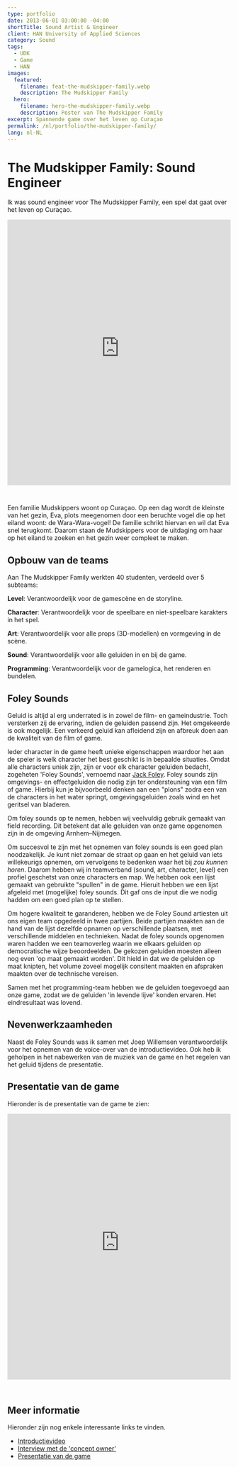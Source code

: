 ```yaml
---
type: portfolio
date: 2013-06-01 03:00:00 -04:00
shortTitle: Sound Artist & Engineer
client: HAN University of Applied Sciences
category: Sound
tags:
  - UDK
  - Game
  - HAN
images:
  featured:
    filename: feat-the-mudskipper-family.webp
    description: The Mudskipper Family
  hero:
    filename: hero-the-mudskipper-family.webp
    description: Poster van The Mudskipper Family
excerpt: Spannende game over het leven op Curaçao
permalink: /nl/portfolio/the-mudskipper-family/
lang: nl-NL
---
```


# The Mudskipper Family: Sound Engineer

<style>.big-hero.hasimage { background-position: left top, top center !important; }</style>

Ik was sound engineer voor The Mudskipper Family, een spel dat gaat over het leven op Curaçao.

<iframe height="600" src="https://www.youtube-nocookie.com/embed/8KqmrHaaHi8" frameborder="0" allow="accelerometer; autoplay; encrypted-media; gyroscope; picture-in-picture" style="width: 100%; margin-bottom: 2em;" allowfullscreen></iframe>

Een familie Mudskippers woont op Curaçao. Op een dag wordt de kleinste van het gezin, Eva, plots meegenomen door een beruchte vogel die op het eiland woont: de Wara-Wara-vogel! De familie schrikt hiervan en wil dat Eva snel terugkomt. Daarom staan de Mudskippers voor de uitdaging om haar op het eiland te zoeken en het gezin weer compleet te maken.

## Opbouw van de teams

Aan The Mudskipper Family werkten 40 studenten, verdeeld over 5 subteams:

**Level**: Verantwoordelijk voor de gamescène en de storyline.

**Character**: Verantwoordelijk voor de speelbare en niet-speelbare karakters in het spel.

**Art**: Verantwoordelijk voor alle props (3D-modellen) en vormgeving in de scène.

**Sound**: Verantwoordelijk voor alle geluiden in en bij de game.

**Programming**: Verantwoordelijk voor de gamelogica, het renderen en bundelen.

## Foley Sounds

Geluid is altijd al erg underrated is in zowel de film- en gameindustrie. Toch versterken zij de ervaring, indien de geluiden passend zijn. Het omgekeerde is ook mogelijk. Een verkeerd geluid kan afleidend zijn en afbreuk doen aan de kwaliteit van de film of game.

Ieder character in de game heeft unieke eigenschappen waardoor het aan de speler is welk character het best geschikt is in bepaalde situaties. Omdat alle characters uniek zijn, zijn er voor elk character geluiden bedacht, zogeheten 'Foley Sounds', vernoemd naar [Jack Foley](https://www.thevintagenews.com/2017/07/12/jack-foley-the-artist-who-brought-natural-sound-into-motion-pictures/). Foley sounds zijn omgevings- en effectgeluiden die nodig zijn ter ondersteuning van een film of game. Hierbij kun je bijvoorbeeld denken aan een "plons" zodra een van de characters in het water springt, omgevingsgeluiden zoals wind en het geritsel van bladeren.

Om foley sounds op te nemen, hebben wij veelvuldig gebruik gemaakt van field recording. Dit betekent dat alle geluiden van onze game opgenomen zijn in de omgeving Arnhem&ndash;Nijmegen.

Om succesvol te zijn met het opnemen van foley sounds is een goed plan noodzakelijk. Je kunt niet zomaar de straat op gaan en het geluid van iets willekeurigs opnemen, om vervolgens te bedenken waar het bij _zou kunnen horen_. Daarom hebben wij in teamverband (sound, art, character, level) een profiel geschetst van onze characters en map. We hebben ook een lijst gemaakt van gebruikte "spullen" in de game. Hieruit hebben we een lijst afgeleid met (mogelijke) foley sounds. Dit gaf ons de input die we nodig hadden om een goed plan op te stellen.

Om hogere kwaliteit te garanderen, hebben we de Foley Sound artiesten uit ons eigen team opgedeeld in twee partijen. Beide partijen maakten aan de hand van de lijst dezelfde opnamen op verschillende plaatsen, met verschillende middelen en technieken. Nadat de foley sounds opgenomen waren hadden we een teamoverleg waarin we elkaars geluiden op democratische wijze beoordeelden. De gekozen geluiden moesten alleen nog even 'op maat gemaakt worden'. Dit hield in dat we de geluiden op maat knipten, het volume zoveel mogelijk consitent maakten en afspraken maakten over de technische vereisen.

Samen met het programming-team hebben we de geluiden toegevoegd aan onze game, zodat we de geluiden 'in levende lijve' konden ervaren. Het eindresultaat was lovend.

## Nevenwerkzaamheden

Naast de Foley Sounds was ik samen met Joep Willemsen verantwoordelijk voor het opnemen van de voice-over van de introductievideo. Ook heb ik geholpen in het nabewerken van de muziek van de game en het regelen van het geluid tijdens de presentatie.

## Presentatie van de game

Hieronder is de presentatie van de game te zien:

<iframe height="600" src="https://www.youtube-nocookie.com/embed/iOck5YNdgmg" frameborder="0" allow="accelerometer; autoplay; encrypted-media; gyroscope; picture-in-picture" style="width: 100%; margin-bottom: 2em;" allowfullscreen></iframe>

## Meer informatie

Hieronder zijn nog enkele interessante links te vinden.

- [Introductievideo](https://www.youtube.com/watch?v=8KqmrHaaHi8)
- [Interview met de 'concept owner'](https://www.youtube.com/watch?v=lLxT1lPj-oI)
- [Presentatie van de game](https://www.youtube.com/watch?v=iOck5YNdgmg)
